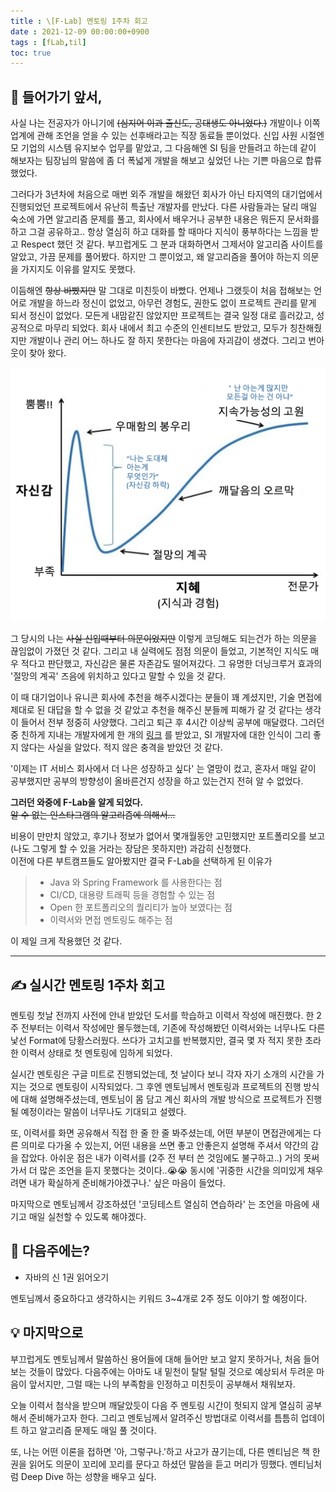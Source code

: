 ```yaml
---
title : \[F-Lab] 멘토링 1주차 회고
date : 2021-12-09 00:00:00+0900
tags : [fLab,til]
toc: true
---
```


## 👏 들어가기 앞서,
사실 나는 전공자가 아니기에 ~~(심지어 이과 출신도, 공대생도 아니었다.)~~ 개발이나 이쪽 업계에 관해 조언을 얻을 수 있는 선후배라고는 직장 동료들 뿐이었다. 신입 사원 시절엔 모 기업의 시스템 유지보수 업무를 맡았고, 그 다음해엔 SI 팀을 만들려고 하는데 같이 해보자는 팀장님의 말씀에 좀 더 폭넓게 개발을 해보고 싶었던 나는 기쁜 마음으로 합류했었다.  

그러다가 3년차에 처음으로 매번 외주 개발을 해왔던 회사가 아닌 타지역의 대기업에서 진행되었던 프로젝트에서 유난히 특출난 개발자를 만났다. 다른 사람들과는 달리 매일 숙소에 가면 알고리즘 문제를 풀고, 회사에서 배우거나 공부한 내용은 뭐든지 문서화를 하고 그걸 공유하고.. 항상 열심히 하고 대화를 할 때마다 지식이 풍부하다는 느낌을 받고 Respect 했던 것 같다. 부끄럽게도 그 분과 대화하면서 그제서야 알고리즘 사이트를 알았고, 가끔 문제를 풀어봤다. 하지만 그 뿐이었고, 왜 알고리즘을 풀어야 하는지 의문을 가지지도 이유를 알지도 못했다.    

이듬해엔 ~~항상 바빴지만~~ 말 그대로 미친듯이 바빴다. 언제나 그랬듯이 처음 접해보는 언어로 개발을 하느라 정신이 없었고, 아무런 경험도, 권한도 없이 프로젝트 관리를 맡게 되서 정신이 없었다. 모든게 내맘같진 않았지만 프로젝트는 결국 일정 대로 흘러갔고, 성공적으로 마무리 되었다. 회사 내에서 최고 수준의 인센티브도 받았고, 모두가 칭찬해줬지만 개발이나 관리 어느 하나도 잘 하지 못한다는 마음에 자괴감이 생겼다. 그리고 번아웃이 찾아 왔다.   

![Dunning - Kruger effect](/assets/images/2021-12-09-dunning-kruger-effect.png)

그 당시의 나는 ~~사실 신입때부터 의문이었지만~~ 이렇게 코딩해도 되는건가 하는 의문을 끊임없이 가졌던 것 같다. 그리고 내 실력에도 점점 의문이 들었고, 기본적인 지식도 매우 적다고 판단했고, 자신감은 물론 자존감도 떨어져갔다. 
그 유명한 더닝크루거 효과의 '절망의 계곡' 즈음에 위치하고 있다고 말할 수 있을 것 같다.   

이 때 대기업이나 유니콘 회사에 추천을 해주시겠다는 분들이 꽤 계셨지만, 기술 면접에 제대로 된 대답을 할 수 없을 것 같았고 추천을 해주신 분들께 피해가 갈 것 같다는 생각이 들어서 전부 정중히 사양했다. 그리고 퇴근 후 4시간 이상씩 공부에 매달렸다.
그러던 중 친하게 지내는 개발자에게 한 개의 [링크](https://namu.wiki/w/%EC%8B%9C%EC%8A%A4%ED%85%9C%20%ED%86%B5%ED%95%A9) 를 받았고, SI 개발자에 대한 인식이 그리 좋지 않다는 사실을 알았다. 적지 않은 충격을 받았던 것 같다.   

'이제는 IT 서비스 회사에서 더 나은 성장하고 싶다' 는 열망이 컸고, 혼자서 매일 같이 공부했지만 공부의 방향성이 올바른건지 성장을 하고 있는건지 전혀 알 수 없었다.

**그러던 와중에 F-Lab을 알게 되었다.**   
~~알 수 없는 인스타그램의 알고리즘에 의해서...~~

비용이 만만치 않았고, 후기나 정보가 없어서 몇개월동안 고민했지만 포트폴리오를 보고 (나도 그렇게 할 수 있을 거라는 장담은 못하지만) 과감히 신청했다.   
이전에 다른 부트캠프들도 알아봤지만 결국 F-Lab을 선택하게 된 이유가 

> - Java 와 Spring Framework 를 사용한다는 점
> - CI/CD, 대용량 트래픽 등을 경험할 수 있는 점
> - Open 한 포트폴리오의 퀄리티가 높아 보였다는 점
> - 이력서와 면접 멘토링도 해주는 점

이 제일 크게 작용했던 것 같다.   

---

## ✍ 실시간 멘토링 1주차 회고

멘토링 첫날 전까지 사전에 안내 받았던 도서를 학습하고 이력서 작성에 매진했다. 한 2주 전부터는 이력서 작성에만 몰두했는데, 기존에 작성해봤던 이력서와는 너무나도 다른 낯선 Format에 당황스러웠다. 쓰다가 고치고를 반복했지만, 결국 몇 자 적지 못한 초라한 이력서 상태로 첫 멘토링에 임하게 되었다.

실시간 멘토링은 구글 미트로 진행되었는데, 첫 날이다 보니 각자 자기 소개의 시간을 가지는 것으로 멘토링이 시작되었다.
그 후엔 멘토님께서 멘토링과 프로젝트의 진행 방식에 대해 설명해주셨는데, 멘토님이 몸 담고 계신 회사의 개발 방식으로 프로젝트가 진행될 예정이라는 말씀이 너무나도 기대되고 설렜다.

또, 이력서를 화면 공유해서 직접 한 줄 한 줄 봐주셨는데, 어떤 부분이 면접관에게는 다른 의미로 다가올 수 있는지, 어떤 내용을 쓰면 좋고 안좋은지 설명해 주셔서 약간의 감을 잡았다.
아쉬운 점은 내가 이력서를 (2주 전 부터 쓴 것임에도 불구하고..) 거의 못써가서 더 많은 조언을 듣지 못했다는 것이다..😭😭
동시에 '귀중한 시간을 의미있게 채우려면 내가 확실하게 준비해가야겠구나.' 싶은 마음이 들었다.

마지막으로 멘토님께서 강조하셨던 '코딩테스트 열심히 연습하라' 는 조언을 마음에 새기고 매일 실천할 수 있도록 해야겠다.

## 🎯 다음주에는?
- 자바의 신 1권 읽어오기   

멘토님께서 중요하다고 생각하시는 키워드 3~4개로 2주 정도 이야기 할 예정이다.

## 💡 마지막으로
부끄럽게도 멘토님께서 말씀하신 용어들에 대해 들어만 보고 알지 못하거나, 처음 들어보는 것들이 많았다. 다음주에는 아마도 내 밑천이 탈탈 털릴 것으로 예상되서 두려운 마음이 앞서지만, 그럴 때는 나의 부족함을 인정하고 미친듯이 공부해서 채워보자.

오늘 이력서 첨삭을 받으며 깨달았듯이 다음 주 멘토링 시간이 헛되지 않게 열심히 공부해서 준비해가고자 한다. 그리고 멘토님께서 알려주신 방법대로 이력서를 틈틈히 업데이트 하고 알고리즘 문제도 매일 풀 것이다.

또, 나는 어떤 이론을 접하면 '아, 그렇구나.'하고 사고가 끊기는데, 다른 멘티님은 책 한 권을 읽어도 의문이 꼬리에 꼬리를 문다고 하셨던 말씀을 듣고 머리가 띵했다. 멘티님처럼 Deep Dive 하는 성향을 배우고 싶다.